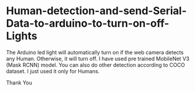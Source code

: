 # Human-detection-and-send-Serial-Data-to-arduino-to-turn-on-off-Lights

The Arduino led light will automatically turn on if the web camera detects any Human. Otherwise, it will turn off. I have used pre trained MobileNet V3 (Mask RCNN) model. You can also do other detection according to COCO dataset. I just used it only for Humans.

Thank You
